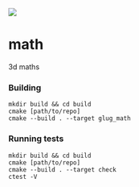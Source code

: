 ![](https://github.com/libglug/math/actions/workflows/build.yml/badge.svg)
# math
3d maths

### Building
```
mkdir build && cd build
cmake [path/to/repo]
cmake --build . --target glug_math
```

### Running tests
```
mkdir build && cd build
cmake [path/to/repo]
cmake --build . --target check
ctest -V
```
